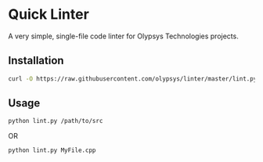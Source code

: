 # Quick Linter

A very simple, single-file code linter for Olypsys Technologies projects.

## Installation

```bash
curl -O https://raw.githubusercontent.com/olypsys/linter/master/lint.py
```

## Usage

```bash
python lint.py /path/to/src
```

OR

```bash
python lint.py MyFile.cpp
```
